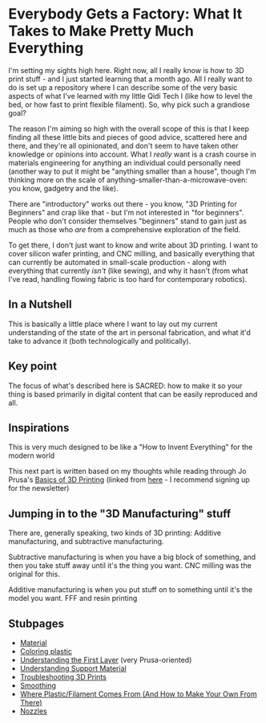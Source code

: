 # Everybody Gets a Factory: What It Takes to Make Pretty Much Everything

I'm setting my sights high here. Right now, all I really know is how to 3D print stuff - and I just started learning that a month ago. All I really want to do is set up a repository where I can describe some of the very basic aspects of what I've learned with my little Qidi Tech I (like how to level the bed, or how fast to print flexible filament). So, why pick such a grandiose goal?

The reason I'm aiming so high with the overall scope of this is that I keep finding all these little bits and pieces of good advice, scattered here and there, and they're all opinionated, and don't seem to have taken other knowledge or opinions into account. What I *really* want is a crash course in materials engineering for anything an individual could personally need (another way to put it might be "anything smaller than a house", though I'm thinking more on the scale of anything-smaller-than-a-microwave-oven: you know, gadgetry and the like).

There are "introductory" works out there - you know, "3D Printing for Beginners" and crap like that - but I'm not interested in "for beginners". People who don't consider themselves "beginners" stand to gain just as much as those who *are* from a comprehensive exploration of the field.

To get there, I don't just want to know and write about 3D printing. I want to cover silicon wafer printing, and CNC milling, and basically everything that can currently be automated in small-scale production - along with everything that currently *isn't* (like sewing), and why it hasn't (from what I've read, handling flowing fabric is too hard for contemporary robotics).

## In a Nutshell

This is basically a little place where I want to lay out my current understanding of the state of the art in personal fabrication, and what it'd take to advance it (both technologically and politically).

## Key point

The focus of what's described here is SACRED: how to make it so your thing is based primarily in digital content that can be easily reproduced and all.

## Inspirations

This is very much designed to be like a "How to Invent Everything" for the modern world

This next part is written based on my thoughts while reading through Jo Prusa's [Basics of 3D Printing][] (linked from [here](https://www.prusa3d.com/e-book-download/) - I recommend signing up for the newsletter)

[Basics of 3D Printing]: https://www.prusa3d.com/wp-content/uploads/basics-of-3D-printing.pdf

## Jumping in to the "3D Manufacturing" stuff

There are, generally speaking, two kinds of 3D printing: Additive manufacturing, and subtractive manufacturing.

Subtractive manufacturing is when you have a big block of something, and then you take stuff away until it's the thing you want. CNC milling was the original for this.

Additive manufacturing is when you put stuff on to something until it's the model you want. FFF and resin printing

## Stubpages

- [Material](2e435ad4-c7a6-4f8f-9617-511fb10c431a.md)
- [Coloring plastic](f6111f95-ff03-4a46-90a0-fff4d8cebff6.md)
- [Understanding the First Layer](92edf394-5274-4eac-9727-fb572de89da0.md) (very Prusa-oriented)
- [Understanding Support Material](c2127358-974c-449c-895d-ae76b406eafc.md)
- [Troubleshooting 3D Prints](9b45dcf6-a84f-4b72-803a-9743eaa404c3.md)
- [Smoothing](cefa5d2e-9936-49a9-9714-d57bcc903858.md)
- [Where Plastic/Filament Comes From (And How to Make Your Own From There)](26a831fa-cd36-47cb-98f4-5cf4ddc0f6bf.md)
- [Nozzles](94dafcb2-023d-4bc9-994b-dd21ee5802cc.md)
